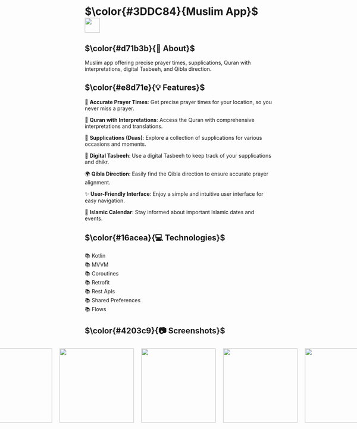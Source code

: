 # $\color{#3DDC84}{Muslim  App}$  <img height="40" src="https://user-images.githubusercontent.com/25181517/117269608-b7dcfb80-ae58-11eb-8e66-6cc8753553f0.png" />

## $\color{#d71b3b}{🚀 About}$

Muslim app offering precise prayer times, supplications, Quran with interpretations, digital Tasbeeh, and Qibla direction.


## $\color{#e8d71e}{💡 Features}$

🕋 **Accurate Prayer Times**: Get precise prayer times for your location, so you never miss a prayer.

📖 **Quran with Interpretations**: Access the Quran with comprehensive interpretations and translations.

📜 **Supplications (Duas)**: Explore a collection of supplications for various occasions and moments.

🙏 **Digital Tasbeeh**: Use a digital Tasbeeh to keep track of your supplications and dhikr.

🌍 **Qibla Direction**: Easily find the Qibla direction to ensure accurate prayer alignment.

✨ **User-Friendly Interface**: Enjoy a simple and intuitive user interface for easy navigation.

📅 **Islamic Calendar**: Stay informed about important Islamic dates and events.


## $\color{#16acea}{💻 Technologies}$

📚 Kotlin
<br>
📚 MVVM
<br>
📚 Coroutines 
<br>
📚 Retrofit 
<br>
📚 Rest ApIs
<br>
📚 Shared Preferences
<br>
📚 Flows


## $\color{#4203c9}{📷 Screenshots}$

<div style="display: flex; justify-content: center;">
  <img src="https://github.com/abdelrahmanmohamed19/Muslim/assets/61879243/d7698060-bd77-4361-8755-5117db97f540" width="200" hspace="10" vspace="10">
  <img src="https://github.com/abdelrahmanmohamed19/Muslim/assets/61879243/0a9a50f7-0041-431c-91b6-69ce96321201" width="200" hspace="10" vspace="10">
  <img src="https://github.com/abdelrahmanmohamed19/Muslim/assets/61879243/62e885f1-d983-4d34-91c1-f6830ad68cc0" width="200" hspace="10" vspace="10">
  <img src="https://github.com/abdelrahmanmohamed19/Muslim/assets/61879243/f3b244b6-256a-4106-a1a1-c2e34ef04d47" width="200" hspace="10" vspace="10">
  <img src="https://github.com/abdelrahmanmohamed19/Muslim/assets/61879243/9cf07e4e-fa7c-4c8a-8fca-cc25b6bd2019" width="200" hspace="10" vspace="10">
  <img src="https://github.com/abdelrahmanmohamed19/Muslim/assets/61879243/4b308d7a-7e3b-4e3f-a438-e2341c0b38e1" width="200" hspace="10" vspace="10">
  <img src="https://github.com/abdelrahmanmohamed19/Muslim/assets/61879243/ccc03600-7b03-42f2-b3c5-7a26f0c02fbf)" width="200" hspace="10" vspace="10">
</div>

